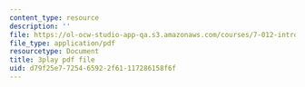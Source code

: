 ```yaml
---
content_type: resource
description: ''
file: https://ol-ocw-studio-app-qa.s3.amazonaws.com/courses/7-012-introduction-to-biology-fall-2004/d79f25e7725465922f61117286158f6f_CovlKXmuWo.pdf
file_type: application/pdf
resourcetype: Document
title: 3play pdf file
uid: d79f25e7-7254-6592-2f61-117286158f6f
---
```

